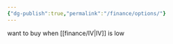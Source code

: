 ```yaml
---
{"dg-publish":true,"permalink":"/finance/options/"}
---
```


want to buy when [[finance/IV\|IV]] is low

